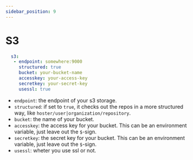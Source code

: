 ```yaml
---
sidebar_position: 9
---
```


# S3

```yaml title="config"
  s3:
   - endpoint: somewhere:9000
     structured: true
     bucket: your-bucket-name
     accesskey: your-access-key
     secretkey: your-secret-key
     usessl: true
```
- `endpoint`: the endpoint of your s3 storage.
- `structured`: if set to `true`, it checks out the repos in a more structured way, like `hoster/user|organization/repository`.
- `bucket`: the name of your bucket.
- `accesskey`: the access key for your bucket. This can be an environment variable, just leave out the `$`-sign.
- `secretkey`: the secret key for your bucket. This can be an environment variable, just leave out the `$`-sign.
- `usessl`: wheter you use ssl or not.
